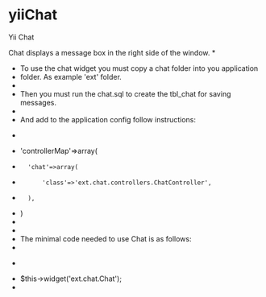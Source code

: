 yiiChat
=======

Yii Chat

Chat displays a message box in the right side of the window.
 *
 * To use the chat widget you must copy a chat folder into you application
 * folder. As example 'ext' folder. 
 * 
 * Then you must run the chat.sql to create the tbl_chat for saving messages.
 * 
 * And add to the application config follow instructions:
 * <pre>
 * 'controllerMap'=>array(
 *       'chat'=>array(
 *           'class'=>'ext.chat.controllers.ChatController',
 *       ),
 *   )
 * </pre>
 * 
 * The minimal code needed to use Chat is as follows:
 *
 * <pre>
 * $this->widget('ext.chat.Chat');
 * </pre>